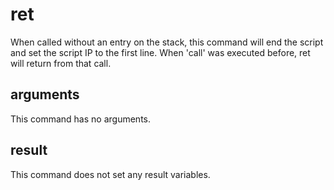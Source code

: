 # ret

When called without an entry on the stack, this command will end the script and set the script IP to the first line. When 'call' was executed before, ret will return from that call.

## arguments 

This command has no arguments.

## result 

This command does not set any result variables. 
